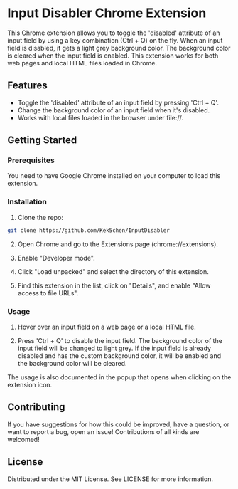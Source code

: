 # Input Disabler Chrome Extension
This Chrome extension allows you to toggle the 'disabled' attribute of an input field by using a key combination (Ctrl + Q) on the fly. When an input field is disabled, it gets a light grey background color. The background color is cleared when the input field is enabled. This extension works for both web pages and local HTML files loaded in Chrome.

## Features
- Toggle the 'disabled' attribute of an input field by pressing 'Ctrl + Q'.
- Change the background color of an input field when it's disabled.
- Works with local files loaded in the browser under file://.

## Getting Started
### Prerequisites
You need to have Google Chrome installed on your computer to load this extension.

### Installation
1. Clone the repo:
```bash
git clone https://github.com/Kek5chen/InputDisabler
```

2. Open Chrome and go to the Extensions page (chrome://extensions).

3. Enable "Developer mode".

4. Click "Load unpacked" and select the directory of this extension.

5. Find this extension in the list, click on "Details", and enable "Allow access to file URLs".

### Usage

1. Hover over an input field on a web page or a local HTML file.

2. Press 'Ctrl + Q' to disable the input field. The background color of the input field will be changed to light grey. If the input field is already disabled and has the custom background color, it will be enabled and the background color will be cleared.

The usage is also documented in the popup that opens when clicking on the extension icon.

## Contributing
If you have suggestions for how this could be improved, have a question, or want to report a bug, open an issue! Contributions of all kinds are welcomed!

## License
Distributed under the MIT License. See LICENSE for more information.
